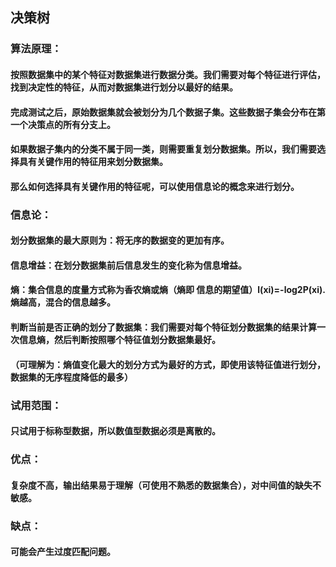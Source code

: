 ## 决策树
### 算法原理：
#### 按照数据集中的某个特征对数据集进行数据分类。我们需要对每个特征进行评估，找到决定性的特征，从而对数据集进行划分以最好的结果。
#### 完成测试之后，原始数据集就会被划分为几个数据子集。这些数据子集会分布在第一个决策点的所有分支上。
#### 如果数据子集内的分类不属于同一类，则需要重复划分数据集。所以，我们需要选择具有关键作用的特征用来划分数据集。
#### 那么如何选择具有关键作用的特征呢，可以使用信息论的概念来进行划分。
### 信息论：
#### 划分数据集的最大原则为：将无序的数据变的更加有序。
#### 信息增益：在划分数据集前后信息发生的变化称为信息增益。
#### 熵：集合信息的度量方式称为香农熵或熵（熵即 信息的期望值）l(xi)=-log2P(xi).熵越高，混合的信息越多。
#### 判断当前是否正确的划分了数据集：我们需要对每个特征划分数据集的结果计算一次信息熵，然后判断按照哪个特征值划分数据集最好。
#### （可理解为：熵值变化最大的划分方式为最好的方式，即使用该特征值进行划分，数据集的无序程度降低的最多）

### 试用范围：
#### 只试用于标称型数据，所以数值型数据必须是离散的。
### 优点：
#### 复杂度不高，输出结果易于理解（可使用不熟悉的数据集合），对中间值的缺失不敏感。
### 缺点：
#### 可能会产生过度匹配问题。
